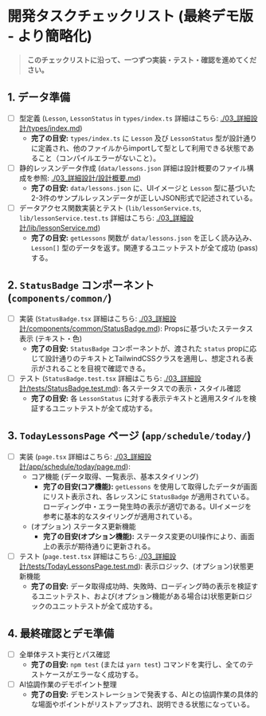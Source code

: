 # 開発タスクチェックリスト (最終デモ版 - より簡略化)

> **このチェックリストに沿って、一つずつ実装・テスト・確認を進めてください。**

## 1. データ準備
- [ ] 型定義 (`Lesson`, `LessonStatus` in `types/index.ts` 詳細はこちら: [./03_詳細設計/types/index.md](./03_詳細設計/types/index.md))
    - **完了の目安:** `types/index.ts` に `Lesson` 及び `LessonStatus` 型が設計通りに定義され、他のファイルからimportして型として利用できる状態であること（コンパイルエラーがないこと）。
- [ ] 静的レッスンデータ作成 (`data/lessons.json` 詳細は設計概要のファイル構成を参照: [./03_詳細設計/設計概要.md](./03_詳細設計/設計概要.md#1-全体ファイル構成とコンポーネント設計の概要))
    - **完了の目安:** `data/lessons.json` に、UIイメージと `Lesson` 型に基づいた2-3件のサンプルレッスンデータが正しいJSON形式で記述されている。
- [ ] データアクセス関数実装とテスト (`lib/lessonService.ts`, `lib/lessonService.test.ts` 詳細はこちら: [./03_詳細設計/lib/lessonService.md](./03_詳細設計/lib/lessonService.md))
    - **完了の目安:** `getLessons` 関数が `data/lessons.json` を正しく読み込み、`Lesson[]` 型のデータを返す。関連するユニットテストが全て成功 (pass) する。

## 2. `StatusBadge` コンポーネント (`components/common/`)
- [ ] 実装 (`StatusBadge.tsx` 詳細はこちら: [./03_詳細設計/components/common/StatusBadge.md](./03_詳細設計/components/common/StatusBadge.md)): Propsに基づいたステータス表示 (テキスト・色)
    - **完了の目安:** `StatusBadge` コンポーネントが、渡された `status` propに応じて設計通りのテキストとTailwindCSSクラスを適用し、想定される表示がされることを目視で確認できる。
- [ ] テスト (`StatusBadge.test.tsx` 詳細はこちら: [./03_詳細設計/tests/StatusBadge.test.md](./03_詳細設計/tests/StatusBadge.test.md)): 各ステータスでの表示・スタイル確認
    - **完了の目安:** 各 `LessonStatus` に対する表示テキストと適用スタイルを検証するユニットテストが全て成功する。

## 3. `TodayLessonsPage` ページ (`app/schedule/today/`)
- [ ] 実装 (`page.tsx` 詳細はこちら: [./03_詳細設計/app/schedule/today/page.md](./03_詳細設計/app/schedule/today/page.md)):
    - コア機能 (データ取得、一覧表示、基本スタイリング)
        - **完了の目安(コア機能):** `getLessons` を使用して取得したデータが画面にリスト表示され、各レッスンに `StatusBadge` が適用されている。ローディング中・エラー発生時の表示が適切である。UIイメージを参考に基本的なスタイリングが適用されている。
    - (オプション) ステータス更新機能
        - **完了の目安(オプション機能):** ステータス変更のUI操作により、画面上の表示が期待通りに更新される。
- [ ] テスト (`page.test.tsx` 詳細はこちら: [./03_詳細設計/tests/TodayLessonsPage.test.md](./03_詳細設計/tests/TodayLessonsPage.test.md)): 表示ロジック、(オプション)状態更新機能
    - **完了の目安:** データ取得成功時、失敗時、ローディング時の表示を検証するユニットテスト、および(オプション機能がある場合は)状態更新ロジックのユニットテストが全て成功する。

## 4. 最終確認とデモ準備
- [ ] 全単体テスト実行とパス確認
    - **完了の目安:** `npm test` (または `yarn test`) コマンドを実行し、全てのテストケースがエラーなく成功する。
- [ ] AI協調作業のデモポイント整理
    - **完了の目安:** デモンストレーションで発表する、AIとの協調作業の具体的な場面やポイントがリストアップされ、説明できる状態になっている。